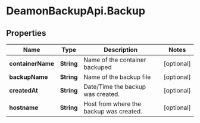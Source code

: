 # DeamonBackupApi.Backup

## Properties
Name | Type | Description | Notes
------------ | ------------- | ------------- | -------------
**containerName** | **String** | Name of the container backuped | [optional] 
**backupName** | **String** | Name of the backup file | [optional] 
**createdAt** | **String** | Date/Time the backup was created. | [optional] 
**hostname** | **String** | Host from where the backup was created. | [optional] 



